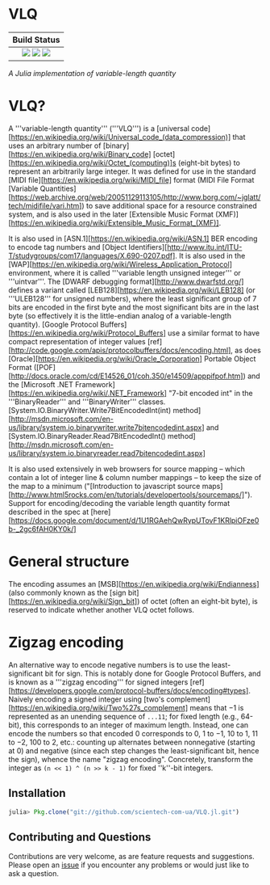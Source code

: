 # VLQ
<!--- All this should be commented out
| **PackageEvaluator**    
|:-----------------------:
| [![][pkg-img]][pkg-url]
-->
| **Build Status**                                                                                  |
|:-------------------------------------------------------------------------------------------------:|
| [![][travis-img]][travis-url] [![][coveralls-img]][coveralls-url] [![][codecov-img]][codecov-url] |

*A Julia implementation of variable-length quantity*

VLQ?
====

A '''variable-length quantity''' ('''VLQ''') is a [universal code][https://en.wikipedia.org/wiki/Universal_code_(data_compression)] that uses an arbitrary number of [binary][https://en.wikipedia.org/wiki/Binary_code] [octet][https://en.wikipedia.org/wiki/Octet_(computing)]s (eight-bit bytes) to represent an arbitrarily large integer. It was defined for use in the standard [MIDI file][https://en.wikipedia.org/wiki/MIDI_file] format (MIDI File Format [Variable Quantities][https://web.archive.org/web/20051129113105/http://www.borg.com/~jglatt/tech/midifile/vari.htm]) to save additional space for a resource constrained system, and is also used in the later [Extensible Music Format (XMF)][https://en.wikipedia.org/wiki/Extensible_Music_Format_(XMF)].

It is also used in [ASN.1][https://en.wikipedia.org/wiki/ASN.1] BER encoding to encode tag numbers and [Object Identifiers][http://www.itu.int/ITU-T/studygroups/com17/languages/X.690-0207.pdf]. It is also used in the [WAP][https://en.wikipedia.org/wiki/Wireless_Application_Protocol] environment, where it is called '''variable length unsigned integer''' or '''uintvar'''. The [DWARF debugging format][http://www.dwarfstd.org/] defines a variant called [LEB128][https://en.wikipedia.org/wiki/LEB128] (or '''ULEB128''' for unsigned numbers), where the least significant group of 7 bits are encoded in the first byte and the most significant bits are in the last byte (so effectively it is the little-endian analog of a variable-length quantity). [Google Protocol Buffers][https://en.wikipedia.org/wiki/Protocol_Buffers] use a similar format to have compact representation of integer values [ref][http://code.google.com/apis/protocolbuffers/docs/encoding.html], as does [Oracle][https://en.wikipedia.org/wiki/Oracle_Corporation] Portable Object Format ([POF][http://docs.oracle.com/cd/E14526_01/coh.350/e14509/apppifpof.htm]) and the [Microsoft .NET Framework][https://en.wikipedia.org/wiki/.NET_Framework] "7-bit encoded int" in the '''BinaryReader''' and '''BinaryWriter''' classes. [System.IO.BinaryWriter.Write7BitEncodedInt(int) method][http://msdn.microsoft.com/en-us/library/system.io.binarywriter.write7bitencodedint.aspx] and [System.IO.BinaryReader.Read7BitEncodedInt() method][http://msdn.microsoft.com/en-us/library/system.io.binaryreader.read7bitencodedint.aspx]

It is also used extensively in web browsers for source mapping – which contain a lot of integer line & column number mappings – to keep the size of the map to a minimum ("[Introduction to javascript source maps][http://www.html5rocks.com/en/tutorials/developertools/sourcemaps/]"). Support for encoding/decoding the variable length quantity format described in the spec at [here][https://docs.google.com/document/d/1U1RGAehQwRypUTovF1KRlpiOFze0b-_2gc6fAH0KY0k/]

General structure
=================

The encoding assumes an [MSB][https://en.wikipedia.org/wiki/Endianness] (also commonly known as the [sign bit][https://en.wikipedia.org/wiki/Sign_bit]) of octet (often an eight-bit byte), is reserved to indicate whether another VLQ octet follows.

Zigzag encoding
===============

An alternative way to encode negative numbers is to use the least-significant bit for sign. This is notably done for Google Protocol Buffers, and is known as a '''zigzag encoding''' for signed integers [ref][https://developers.google.com/protocol-buffers/docs/encoding#types]. Naively encoding a signed integer using [two's complement][https://en.wikipedia.org/wiki/Two%27s_complement] means that &minus;1 is represented as an unending sequence of ```...11```; for fixed length (e.g., 64-bit), this corresponds to an integer of maximum length. Instead, one can encode the numbers so that encoded 0 corresponds to 0, 1 to &minus;1, 10 to 1, 11 to &minus;2, 100 to 2, etc.: counting up alternates between nonnegative (starting at 0) and negative (since each step changes the least-significant bit, hence the sign), whence the name "zigzag encoding". Concretely, transform the integer as ```(n << 1) ^ (n >> k - 1)``` for fixed ''k''-bit integers.

## Installation
<!--
The package is registered in `METADATA.jl` and so can be installed with `Pkg.add`.

```julia
julia> Pkg.add("VLQ")
```

or
-->

```julia
julia> Pkg.clone("git://github.com/scientech-com-ua/VLQ.jl.git")
```

## Contributing and Questions

Contributions are very welcome, as are feature requests and suggestions. Please open an
[issue][issues-url] if you encounter any problems or would just like to ask a question.

[travis-img]: https://travis-ci.org/scientech-com-ua/VLQ.jl.svg?branch=master
[travis-url]: https://travis-ci.org/scientech-com-ua/VLQ.jl

[coveralls-img]: https://coveralls.io/repos/scientech-com-ua/VLQ.jl/badge.svg?branch=master&service=github
[coveralls-url]: https://coveralls.io/github/scientech-com-ua/VLQ.jl?branch=master

[codecov-img]: https://codecov.io/gh/scientech-com-ua/VLQ.jl/branch/master/graph/badge.svg
[codecov-url]: https://codecov.io/gh/scientech-com-ua/VLQ.jl

[issues-url]: https://github.com/scientech-com-ua/VLQ.jl/issues

[pkg-0.4-img]: http://pkg.julialang.org/badges/VLQ_0.4.svg
[pkg-0.4-url]: http://pkg.julialang.org/?pkg=VLQ
[pkg-0.5-img]: http://pkg.julialang.org/badges/VLQ_0.5.svg
[pkg-0.5-url]: http://pkg.julialang.org/?pkg=VLQ
[pkg-0.6-img]: http://pkg.julialang.org/badges/VLQ_0.6.svg
[pkg-0.6-url]: http://pkg.julialang.org/?pkg=VLQ
